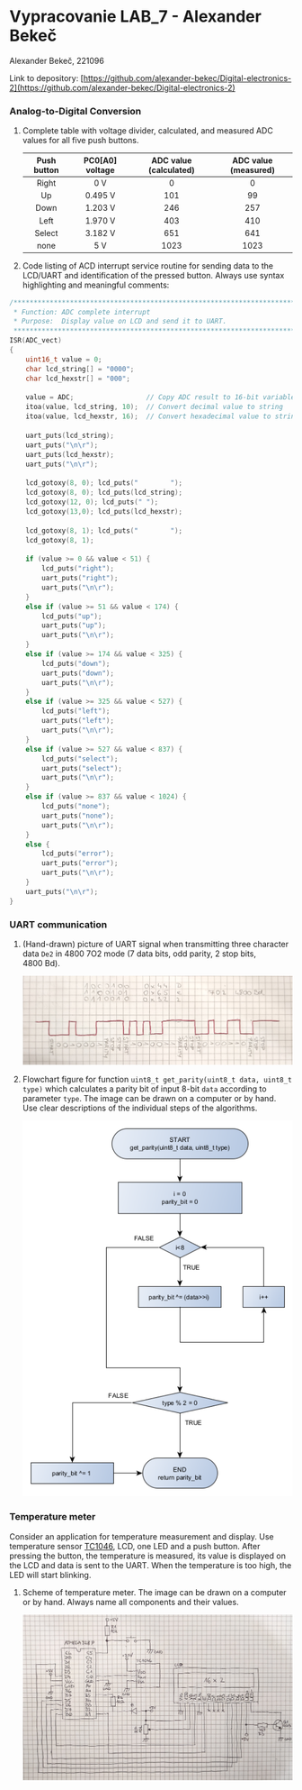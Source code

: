 # Vypracovanie LAB_7 - Alexander Bekeč

Alexander Bekeč, 221096

Link to depository: [https://github.com/alexander-bekec/Digital-electronics-2](https://github.com/alexander-bekec/Digital-electronics-2)

### Analog-to-Digital Conversion

1. Complete table with voltage divider, calculated, and measured ADC values for all five push buttons.

   | **Push button** | **PC0[A0] voltage** | **ADC value (calculated)** | **ADC value (measured)** |
   | :-: | :-: | :-: | :-: |
   | Right  | 0&nbsp;V | 0 | 0 |
   | Up     | 0.495&nbsp;V | 101 | 99 |
   | Down   | 1.203&nbsp;V | 246 | 257 |
   | Left   | 1.970&nbsp;V | 403 | 410 |
   | Select | 3.182&nbsp;V | 651 | 641 |
   | none   | 5&nbsp;V | 1023 | 1023 |

2. Code listing of ACD interrupt service routine for sending data to the LCD/UART and identification of the pressed button. Always use syntax highlighting and meaningful comments:

```c
/**********************************************************************
 * Function: ADC complete interrupt
 * Purpose:  Display value on LCD and send it to UART.
 **********************************************************************/
ISR(ADC_vect)
{
    uint16_t value = 0;
    char lcd_string[] = "0000";
    char lcd_hexstr[] = "000";

    value = ADC;                  // Copy ADC result to 16-bit variable
    itoa(value, lcd_string, 10);  // Convert decimal value to string
    itoa(value, lcd_hexstr, 16);  // Convert hexadecimal value to string

    uart_puts(lcd_string);
    uart_puts("\n\r");
    uart_puts(lcd_hexstr);
    uart_puts("\n\r");
    
    lcd_gotoxy(8, 0); lcd_puts("        ");
    lcd_gotoxy(8, 0); lcd_puts(lcd_string);
    lcd_gotoxy(12, 0); lcd_puts(" ");
    lcd_gotoxy(13,0); lcd_puts(lcd_hexstr);
    
    lcd_gotoxy(8, 1); lcd_puts("        ");
    lcd_gotoxy(8, 1);
        
    if (value >= 0 && value < 51) {
        lcd_puts("right");
        uart_puts("right");
        uart_puts("\n\r");
    }
    else if (value >= 51 && value < 174) {
        lcd_puts("up");
        uart_puts("up");
        uart_puts("\n\r");
    }
    else if (value >= 174 && value < 325) {
        lcd_puts("down");
        uart_puts("down");
        uart_puts("\n\r");
    }
    else if (value >= 325 && value < 527) {
        lcd_puts("left");
        uart_puts("left");
        uart_puts("\n\r");
    }
    else if (value >= 527 && value < 837) {
        lcd_puts("select");
        uart_puts("select");
        uart_puts("\n\r");
    }
    else if (value >= 837 && value < 1024) {
        lcd_puts("none");
        uart_puts("none");
        uart_puts("\n\r");
    }
    else {
        lcd_puts("error");
        uart_puts("error");
        uart_puts("\n\r");
    }
    uart_puts("\n\r");
}
```

### UART communication

1. (Hand-drawn) picture of UART signal when transmitting three character data `De2` in 4800 7O2 mode (7 data bits, odd parity, 2 stop bits, 4800&nbsp;Bd).

   ![UART Signal](IMAGES/00_UART_De2.png)

2. Flowchart figure for function `uint8_t get_parity(uint8_t data, uint8_t type)` which calculates a parity bit of input 8-bit `data` according to parameter `type`. The image can be drawn on a computer or by hand. Use clear descriptions of the individual steps of the algorithms.

   ![Flowchart](IMAGES/00_Flowchart_Parity_Bit.png)

### Temperature meter

Consider an application for temperature measurement and display. Use temperature sensor [TC1046](http://ww1.microchip.com/downloads/en/DeviceDoc/21496C.pdf), LCD, one LED and a push button. After pressing the button, the temperature is measured, its value is displayed on the LCD and data is sent to the UART. When the temperature is too high, the LED will start blinking.

1. Scheme of temperature meter. The image can be drawn on a computer or by hand. Always name all components and their values.

   ![Scheme](IMAGES/00_Scheme_Temperature_Meter.png)